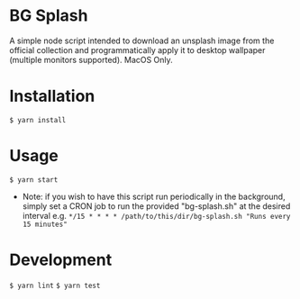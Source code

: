 # BG Splash
A simple node script intended to download an unsplash image from the official collection and programmatically apply it to desktop wallpaper (multiple monitors supported). MacOS Only.

# Installation
`$ yarn install`

# Usage
`$ yarn start`

* Note: if you wish to have this script run periodically in the background, simply set a CRON job to run the provided "bg-splash.sh" at the desired interval
e.g. `*/15 * * * * /path/to/this/dir/bg-splash.sh "Runs every 15 minutes"`

# Development
`$ yarn lint`
`$ yarn test`
